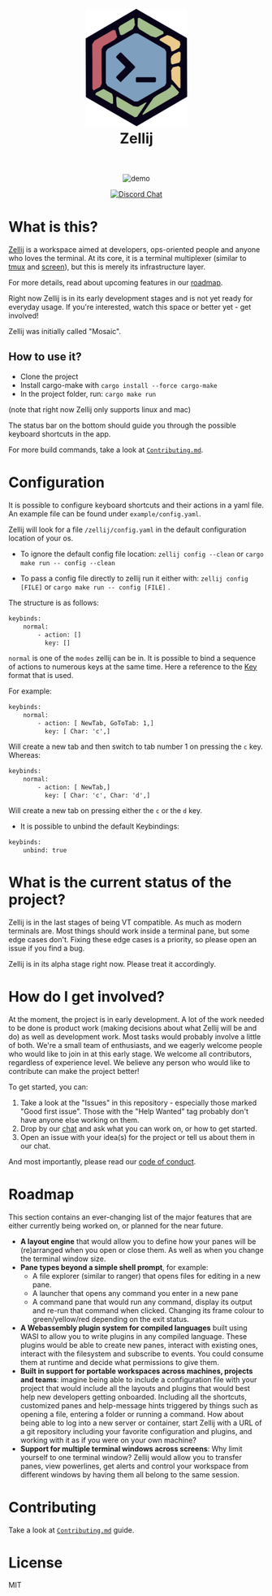 <h1 align="center">
  <br>
  <img src="https://raw.githubusercontent.com/zellij-org/zellij/main/assets/logo.png" alt="logo" width="200">
  <br>
  Zellij
  <br>
  <br>
</h1>

<p align="center">
  <img src="https://raw.githubusercontent.com/zellij-org/zellij/main/assets/demo.gif" alt="demo">
</p>

<p align="center">
  <a href="https://discord.gg/CrUAFH3"><img alt="Discord Chat" src="https://img.shields.io/discord/771367133715628073"></a>
</p>


# What is this?

[Zellij](https://en.wikipedia.org/wiki/Zellij) is a workspace aimed at developers, ops-oriented people and anyone who loves the terminal.
At its core, it is a terminal multiplexer (similar to [tmux](https://github.com/tmux/tmux) and [screen](https://www.gnu.org/software/screen/)), but this is merely its infrastructure layer.

For more details, read about upcoming features in our [roadmap](#roadmap).

Right now Zellij is in its early development stages and is not yet ready for everyday usage.
If you're interested, watch this space or better yet - get involved!

Zellij was initially called "Mosaic".

## How to use it?
* Clone the project
* Install cargo-make with `cargo install --force cargo-make`
* In the project folder, run: `cargo make run`

(note that right now Zellij only supports linux and mac)

The status bar on the bottom should guide you through the possible keyboard shortcuts in the app.

For more build commands, take a look at [`Contributing.md`](CONTRIBUTING.md).

# Configuration
It is possible to configure keyboard shortcuts and their actions in a yaml file.
An example file can be found under `example/config.yaml`.

Zellij will look for a file `/zellij/config.yaml` in the default configuration location of your os.

* To ignore the default config file location:
`zellij config --clean` or `cargo make run -- config --clean`

* To pass a config file directly to zellij run it either with:
`zellij config [FILE]` or `cargo make run -- config [FILE]` .

The structure is as follows:
```
keybinds:
    normal:
        - action: []
          key: []
```
`normal` is one of the `modes` zellij can be in.
It is possible to bind a sequence of actions to numerous keys at the same time.
Here a reference to the [Key](https://docs.rs/termion/1.5.6/termion/event/enum.Key.html) format that is used.

For example:
```
keybinds:
    normal:
        - action: [ NewTab, GoToTab: 1,]
          key: [ Char: 'c',]
```
Will create a new tab and then switch to tab number 1 on pressing the
`c` key.
Whereas:
```
keybinds:
    normal:
        - action: [ NewTab,]
          key: [ Char: 'c', Char: 'd',]
```
Will create a new tab on pressing either the `c` or the `d` key.

* It is possible to unbind the default Keybindings:
```
keybinds:
    unbind: true
```


# What is the current status of the project?

Zellij is in the last stages of being VT compatible. As much as modern terminals are.
Most things should work inside a terminal pane, but some edge cases don't. Fixing these edge cases is a priority, so please open an issue if you find a bug.

Zellij is in its alpha stage right now. Please treat it accordingly.

# How do I get involved?

At the moment, the project is in early development.
A lot of the work needed to be done is product work (making decisions about what Zellij will be and do) as well as development work. Most tasks would probably involve a little of both.
We're a small team of enthusiasts, and we eagerly welcome people who would like to join in at this early stage.
We welcome all contributors, regardless of experience level. We believe any person who would like to contribute can make the project better!

To get started, you can:
1. Take a look at the "Issues" in this repository - especially those marked "Good first issue". Those with the "Help Wanted" tag probably don't have anyone else working on them.
2. Drop by our [chat](https://discord.gg/CrUAFH3) and ask what you can work on, or how to get started.
3. Open an issue with your idea(s) for the project or tell us about them in our chat.

And most importantly, please read our [code of conduct](CODE_OF_CONDUCT.md).

# Roadmap
This section contains an ever-changing list of the major features that are either currently being worked on, or planned for the near future.

  * <b>A layout engine</b> that would allow you to define how your panes will be (re)arranged when you open or close them. As well as when you change the terminal window size.
  * <b>Pane types beyond a simple shell prompt</b>, for example:
    - A file explorer (similar to ranger) that opens files for editing in a new pane.
    - A launcher that opens any command you enter in a new pane
    - A command pane that would run any command, display its output and re-run that command when clicked. Changing its frame colour to green/yellow/red depending on the exit status.
  * <b>A Webassembly plugin system for compiled languages</b> built using WASI to allow you to write plugins in any compiled language. These plugins would be able to create new panes, interact with existing ones, interact with the filesystem and subscribe to events. You could consume them at runtime and decide what permissions to give them.
  * <b>Built in support for portable workspaces across machines, projects and teams</b>: imagine being able to include a configuration file with your project that would include all the layouts and plugins that would best help new developers getting onboarded. Including all the shortcuts, customized panes and help-message hints triggered by things such as opening a file, entering a folder or running a command. How about being able to log into a new server or container, start Zellij with a URL of a git repository including your favorite configuration and plugins, and working with it as if you were on your own machine?
  * <b>Support for multiple terminal windows across screens</b>: Why limit yourself to one terminal window? Zellij would allow you to transfer panes, view powerlines, get alerts and control your workspace from different windows by having them all belong to the same session.

# Contributing

Take a look at [`Contributing.md`](CONTRIBUTING.md) guide.

# License

MIT

